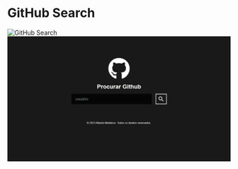 # GitHub Search

<a href="https://api-github-dev-brown.vercel.app/" target="_black"></a>
<img src="assets/image/search.jpg" alt="GitHub Search" />
![descrição da imagem](src/assets/image/search.png)
